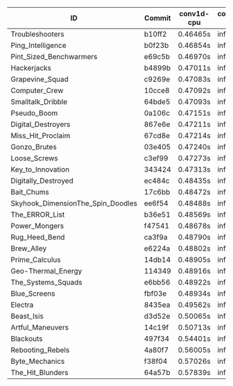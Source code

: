 |ID|Commit|conv1d-cpu|conv1d-gpu|DWSPConv2D-gpu|gemm-gpu|avg|
|-|-|-|-|-|-|-|
|Troubleshooters|b10ff2|0.46465s|infs|infs|4.38520s|infs|
|Ping_Intelligence|b0f23b|0.46854s|infs|infs|4.37143s|infs|
|Pint_Sized_Benchwarmers|e69c5b|0.46970s|infs|infs|4.43934s|infs|
|Hackerjacks|b4899b|0.47011s|infs|infs|4.53908s|infs|
|Grapevine_Squad|c9269e|0.47083s|infs|infs|4.53663s|infs|
|Computer_Crew|10cce8|0.47092s|infs|infs|4.55450s|infs|
|Smalltalk_Dribble|64bde5|0.47093s|infs|infs|4.54709s|infs|
|Pseudo_Boom|0a106c|0.47151s|infs|infs|4.54608s|infs|
|Digital_Destroyers|867e6e|0.47211s|infs|infs|4.58116s|infs|
|Miss_Hit_Proclaim|67cd8e|0.47214s|infs|infs|4.55826s|infs|
|Gonzo_Brutes|03e405|0.47240s|infs|infs|4.56052s|infs|
|Loose_Screws|c3ef99|0.47273s|infs|infs|5.09282s|infs|
|Key_to_Innovation|343424|0.47313s|infs|infs|4.54148s|infs|
|Digitally_Destroyed|ec484c|0.48435s|infs|infs|4.36475s|infs|
|Bait_Chums|17c6bb|0.48472s|infs|infs|4.38410s|infs|
|Skyhook_DimensionThe_Spin_Doodles|ee6f54|0.48488s|infs|infs|4.41653s|infs|
|The_ERROR_List|b36e51|0.48569s|infs|infs|4.38680s|infs|
|Power_Mongers|f47541|0.48678s|infs|infs|4.44042s|infs|
|Rug_Heed_Bend|ca3f9a|0.48790s|infs|infs|4.41089s|infs|
|Brew_Alley|e6224a|0.48802s|infs|infs|4.37661s|infs|
|Prime_Calculus|14db14|0.48905s|infs|infs|4.41891s|infs|
|Geo-Thermal_Energy|114349|0.48916s|infs|infs|4.37313s|infs|
|The_Systems_Squads|e6bb56|0.48922s|infs|infs|4.36900s|infs|
|Blue_Screens|fbf03e|0.48934s|infs|infs|4.38877s|infs|
|Electra|8435ea|0.49562s|infs|infs|4.38495s|infs|
|Beast_Isis|d3d52e|0.50065s|infs|infs|4.37784s|infs|
|Artful_Maneuvers|14c19f|0.50713s|infs|infs|4.38635s|infs|
|Blackouts|497f34|0.54401s|infs|infs|4.54286s|infs|
|Rebooting_Rebels|4a80f7|0.56005s|infs|infs|4.55552s|infs|
|Byte_Mechanics|f38f04|0.57026s|infs|infs|4.55185s|infs|
|The_Hit_Blunders|64a57b|0.57839s|infs|infs|4.54164s|infs|
